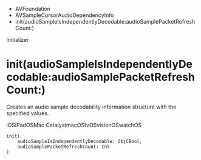 

- AVFoundation
- AVSampleCursorAudioDependencyInfo
-  init(audioSampleIsIndependentlyDecodable:audioSamplePacketRefreshCount:) 

Initializer

# init(audioSampleIsIndependentlyDecodable:audioSamplePacketRefreshCount:)

Creates an audio sample decodability information structure with the specified values.

iOSiPadOSMac CatalystmacOStvOSvisionOSwatchOS

``` source
init(
    audioSampleIsIndependentlyDecodable: ObjCBool,
    audioSamplePacketRefreshCount: Int
)
```

